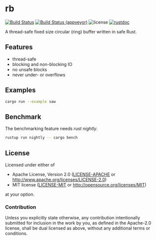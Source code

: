 # rb

[![Build Status](https://travis-ci.org/klingtnet/rb.svg?branch=master)](https://travis-ci.org/klingtnet/rb)
[![Build Status (appveyor)](https://ci.appveyor.com/api/projects/status/ixq6ai1c96ggm4fr?svg=true)](https://ci.appveyor.com/project/klingtnet/rb)
![license](https://img.shields.io/badge/license-MIT%2FApache%202.0-blue.svg)
[![rustdoc](https://img.shields.io/badge/rustdoc-hosted-blue.svg)](https://docs.klingt.net/rustdoc/rb)


A thread-safe fixed size circular (ring) buffer written in safe Rust.

## Features

- thread-safe
- blocking and non-blocking IO
- no unsafe blocks
- never under- or overflows

## Examples

```sh
cargo run --example saw
```

## Benchmark

The benchmarking feature needs *rust nightly*.

```sh
rustup run nightly -- cargo bench
```

## License

Licensed under either of

- Apache License, Version 2.0 ([LICENSE-APACHE](LICENSE-APACHE) or http://www.apache.org/licenses/LICENSE-2.0)
- MIT license ([LICENSE-MIT](LICENSE-MIT) or http://opensource.org/licenses/MIT)

at your option.

### Contribution

Unless you explicitly state otherwise, any contribution intentionally submitted
for inclusion in the work by you, as defined in the Apache-2.0 license, shall be dual licensed as above, without any
additional terms or conditions.
